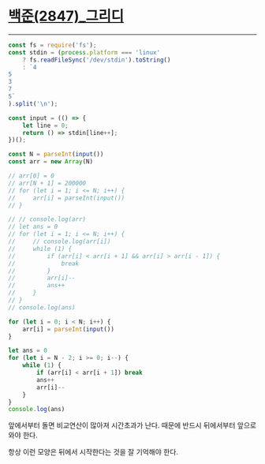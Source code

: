 # [백준(2847)_그리디](https://www.acmicpc.net/problem/2847)

---

```javascript
const fs = require('fs');
const stdin = (process.platform === 'linux'
    ? fs.readFileSync('/dev/stdin').toString()
    : `4
5
3
7
5`
).split('\n');

const input = (() => {
    let line = 0;
    return () => stdin[line++];
})();

const N = parseInt(input())
const arr = new Array(N)

// arr[0] = 0
// arr[N + 1] = 200000
// for (let i = 1; i <= N; i++) {
//     arr[i] = parseInt(input())
// }

// // console.log(arr)
// let ans = 0
// for (let i = 1; i <= N; i++) {
//     // console.log(arr[i])
//     while (1) {
//         if (arr[i] < arr[i + 1] && arr[i] > arr[i - 1]) {
//             break
//         }
//         arr[i]--
//         ans++
//     }
// }
// console.log(ans)

for (let i = 0; i < N; i++) {
    arr[i] = parseInt(input())
}

let ans = 0
for (let i = N - 2; i >= 0; i--) {
    while (1) {
        if (arr[i] < arr[i + 1]) break
        ans++
        arr[i]--
    }
}
console.log(ans)

```

앞에서부터 돌면 비교연산이 많아져 시간초과가 난다. 때문에 반드시 뒤에서부터 앞으로 와야 한다.

항상 이런 모양은 뒤에서 시작한다는 것을 잘 기억해야 한다.

